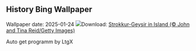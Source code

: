 ## History Bing Wallpaper
Wallpaper date: 2025-01-24
![](https://www.bing.com/th?id=OHR.IcelandGeyser_DE-DE1379578975_UHD.jpg&w=1000)Download: [Strokkur-Geysir in Island (© John and Tina Reid/Getty Images)](https://www.bing.com/th?id=OHR.IcelandGeyser_DE-DE1379578975_UHD.jpg)

Auto get programm by LtgX

